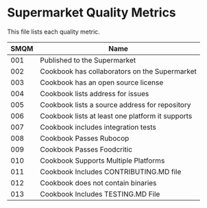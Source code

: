# Supermarket Quality Metrics

This file lists each quality metric.

SMQM|Name
----|----
001|Published to the Supermarket
002|Cookbook has collaborators on the Supermarket
003|Cookbook has an open source license
004|Cookbook lists address for issues
005|Cookbook lists a source address for repository
006|Cookbook lists at least one platform it supports
007|Cookbook includes integration tests
008|Cookbook Passes Rubocop
009|Cookbook Passes Foodcritic
010|Cookbook Supports Multiple Platforms
011|Cookbook Includes CONTRIBUTING.MD file
012|Cookbook does not contain binaries
013|Cookbook Includes TESTING.MD File
